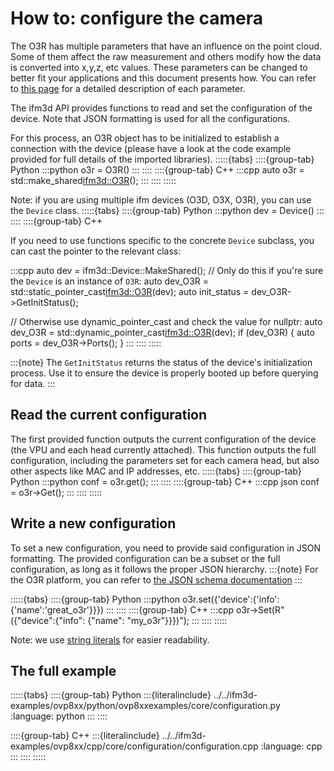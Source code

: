 # How to: configure the camera

The O3R has multiple parameters that have an influence on the point cloud. Some of them affect the raw measurement and others modify how the data is converted into x,y,z, etc values. These parameters can be changed to better fit your applications and this document presents how. You can refer to [this page](https://ifm3d.com/latest/Technology/3D/index_3d.html) for a detailed description of each parameter.

The ifm3d API provides functions to read and set the configuration of the device. Note that JSON formatting is used for all the configurations.

For this process, an O3R object has to be initialized to establish a connection with the device (please have a look at the code example provided for full details of the imported libraries).
:::::{tabs}
::::{group-tab} Python
:::python
o3r = O3R()
:::
::::
::::{group-tab} C++
:::cpp
auto o3r = std::make_shared<ifm3d::O3R>();
:::
::::
:::::

Note: if you are using multiple ifm devices (O3D, O3X, O3R), you can use the `Device` class.
:::::{tabs}
::::{group-tab} Python
:::python
dev = Device()
:::
::::
::::{group-tab} C++

If you need to use functions specific to the concrete `Device` subclass, you can cast the pointer to the relevant class:

:::cpp
auto dev = ifm3d::Device::MakeShared();
// Only do this if you're sure the `Device` is an instance of `O3R`:
auto dev_O3R = std::static_pointer_cast<ifm3d::O3R>(dev);
auto init_status = dev_O3R->GetInitStatus();


// Otherwise use dynamic_pointer_cast and check the value for nullptr:
auto dev_O3R = std::dynamic_pointer_cast<ifm3d::O3R>(dev);
if (dev_O3R)
{
   auto ports = dev_O3R->Ports();
}
:::
::::
:::::

:::{note}
The `GetInitStatus` returns the status of the device's initialization process. Use it to ensure the device is properly booted up before querying for data.
:::

## Read the current configuration

The first provided function outputs the current configuration of the device (the VPU and each head currently attached). This function outputs the full configuration, including the parameters set for each camera head, but also other aspects like MAC and IP addresses, etc.
:::::{tabs}
::::{group-tab} Python
:::python
conf = o3r.get();
:::
::::
::::{group-tab} C++
:::cpp
json conf = o3r->Get();
:::
::::
:::::

## Write a new configuration

To set a new configuration, you need to provide said configuration in JSON formatting. The provided configuration can be a subset or the full configuration, as long as it follows the proper JSON hierarchy. 
:::{note}
For the O3R platform, you can refer to [the JSON schema documentation](https://ifm3d.com/latest/Technology/configuration.html#json-schema)
::: 

:::::{tabs}
::::{group-tab} Python
:::python
o3r.set({'device':{'info':{'name':'great_o3r'}}})
:::
::::
::::{group-tab} C++
:::cpp
o3r->Set(R"({"device":{"info": {"name": "my_o3r"}}})");
:::
::::
:::::

Note: we use [string literals](https://en.cppreference.com/w/cpp/language/string_literal) for easier readability.

## The full example
:::::{tabs}
::::{group-tab} Python
:::{literalinclude} ../../ifm3d-examples/ovp8xx/python/ovp8xxexamples/core/configuration.py
:language: python
:::
::::

::::{group-tab} C++
:::{literalinclude} ../../ifm3d-examples/ovp8xx/cpp/core/configuration/configuration.cpp
:language: cpp
:::
::::
:::::
